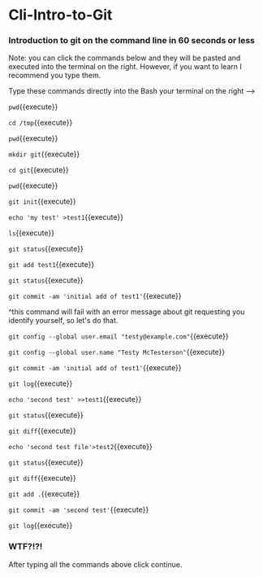 Cli-Intro-to-Git
==========

### Introduction to git on the command line in 60 seconds or less

Note: you can click the commands below and they will be pasted and
executed into the terminal on the right.  However, if you want to learn
I recommend you type them.

Type these commands directly into the Bash your terminal on the right -->

`pwd`{{execute}}

`cd /tmp`{{execute}}

`pwd`{{execute}}

`mkdir git`{{execute}}

`cd git`{{execute}}

`pwd`{{execute}}

`git init`{{execute}}

`echo 'my test' >test1`{{execute}}

`ls`{{execute}}

`git status`{{execute}}

`git add test1`{{execute}}

`git status`{{execute}}

`git commit -am 'initial add of test1'`{{execute}}

^this command will fail with an error message about git requesting you
identify yourself, so let's do that.

`git config --global user.email "testy@example.com"`{{execute}}

`git config --global user.name "Testy McTesterson"`{{execute}}

`git commit -am 'initial add of test1'`{{execute}}

`git log`{{execute}}

`echo 'second test' >>test1`{{execute}}

`git status`{{execute}}

`git diff`{{execute}}

`echo 'second test file'>test2`{{execute}}

`git status`{{execute}}

`git diff`{{execute}}

`git add .`{{execute}}

`git commit -am 'second test'`{{execute}}

`git log`{{execute}}

### WTF?!?!

After typing all the commands above click continue.
